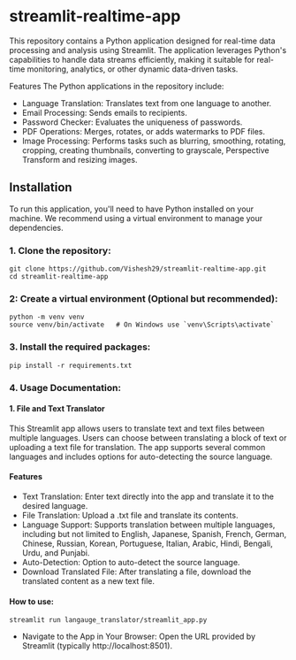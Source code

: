 # streamlit-realtime-app
This repository contains a Python application designed for real-time data processing and analysis using Streamlit. The application leverages Python's capabilities to handle data streams efficiently, making it suitable for real-time monitoring, analytics, or other dynamic data-driven tasks.

Features
The Python applications in the repository include:

- Language Translation: Translates text from one language to another.
- Email Processing: Sends emails to recipients.
- Password Checker: Evaluates the uniqueness of passwords.
- PDF Operations: Merges, rotates, or adds watermarks to PDF files.
- Image Processing: Performs tasks such as blurring, smoothing, rotating, cropping, creating thumbnails, converting to grayscale, Perspective Transform and resizing images.

## Installation
To run this application, you'll need to have Python installed on your machine. We recommend using a virtual environment to manage your dependencies.

### 1. Clone the repository:
```
git clone https://github.com/Vishesh29/streamlit-realtime-app.git
cd streamlit-realtime-app
```
### 2: Create a virtual environment (Optional but recommended):
```
python -m venv venv
source venv/bin/activate   # On Windows use `venv\Scripts\activate`
```
### 3. Install the required packages:
```
pip install -r requirements.txt
```

### 4. Usage Documentation:

#### 1.  File and Text Translator
This Streamlit app allows users to translate text and text files between multiple languages. Users can choose between translating a block of text or uploading a text file for translation. The app supports several common languages and includes options for auto-detecting the source language.

#### Features
- Text Translation: Enter text directly into the app and translate it to the desired language.
- File Translation: Upload a .txt file and translate its contents.
- Language Support: Supports translation between multiple languages, including but not limited to English, Japanese, Spanish, French, German, Chinese, Russian, Korean, Portuguese, Italian, Arabic, Hindi, Bengali, Urdu, and Punjabi.
- Auto-Detection: Option to auto-detect the source language.
- Download Translated File: After translating a file, download the translated content as a new text file.


#### How to use:
```
streamlit run langauge_translator/streamlit_app.py
```

- Navigate to the App in Your Browser: Open the URL provided by Streamlit (typically http://localhost:8501).
